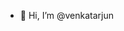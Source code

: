 - 👋 Hi, I’m @venkatarjun

<!---
venkatarjun/venkatarjun is a ✨ special ✨ repository because its `README.md` (this file) appears on your GitHub profile.
You can click the Preview link to take a look at your changes.
--->
